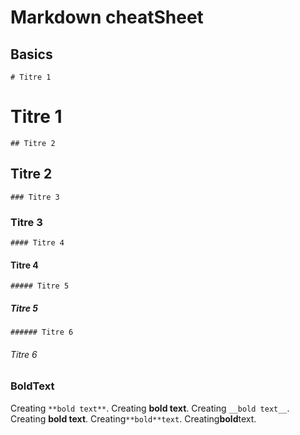 # Markdown cheatSheet

## Basics

`# Titre 1`   
# Titre 1
`## Titre 2`
## Titre 2
`### Titre 3`
### Titre 3
`#### Titre 4`
#### Titre 4
`##### Titre 5`
##### Titre 5
`###### Titre 6`
###### Titre 6

### **Bold**Text

Creating `**bold text**`.
Creating **bold text**.
Creating `__bold text__`.
Creating __bold text__.
Creating`**bold**text`.
Creating**bold**text.

